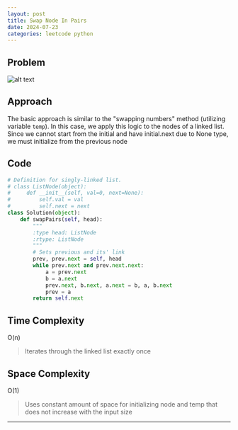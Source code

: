 ```yaml
---
layout: post
title: Swap Node In Pairs
date: 2024-07-23
categories: leetcode python
---
```

## Problem
![alt text](/blog/public/img/SwapNodeInPairs.png)

## Approach
The basic approach is similar to the "swapping numbers" method (utilizing variable `temp`). In this case, we apply this logic to the nodes of a linked list. Since we cannot start from the initial and have initial.next due to None type, we must initialize from the previous node

## Code
```python
# Definition for singly-linked list.
# class ListNode(object):
#     def __init__(self, val=0, next=None):
#         self.val = val
#         self.next = next
class Solution(object):
    def swapPairs(self, head):
        """
        :type head: ListNode
        :rtype: ListNode
        """
        # Sets previous and its' link
        prev, prev.next = self, head
        while prev.next and prev.next.next:
            a = prev.next
            b = a.next
            prev.next, b.next, a.next = b, a, b.next 
            prev = a
        return self.next
```
## Time Complexity
O(n)
> Iterates through the linked list exactly once

## Space Complexity
O(1)
> Uses constant amount of space for initializing node and temp that does not increase with the input size  

---
